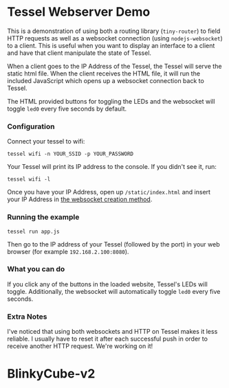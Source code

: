 Tessel Webserver Demo
=========================

This is a demonstration of using both a routing library (`tiny-router`) to field HTTP requests as well as a websocket connection (using `nodejs-websocket`) to a client. This is useful when you want to display an interface to a client and have that client manipulate the state of Tessel.

When a client goes to the IP Address of the Tessel, the Tessel will serve the static html file. When the client receives the HTML file, it will run the included JavaScript which opens up a websocket connection back to Tessel.

The HTML provided buttons for toggling the LEDs and the websocket will toggle `led0` every five seconds by default.

### Configuration

Connect your tessel to wifi:
```
tessel wifi -n YOUR_SSID -p YOUR_PASSWORD
```

Your Tessel will print its IP address to the console. If you didn't see it, run:

```
tessel wifi -l
```

Once you have your IP Address, open up `/static/index.html` and insert your IP Address in [the websocket creation method](https://github.com/johnnyman727/tessel-webserver-demo/blob/master/static/index.html#L40).


### Running the example

```
tessel run app.js
```

Then go to the IP address of your Tessel (followed by the port) in your web browser (for example `192.168.2.100:8080`).

### What you can do

If you click any of the buttons in the loaded website, Tessel's LEDs will toggle. Additionally, the websocket will automatically toggle `led0` every five seconds.


### Extra Notes

I've noticed that using both websockets and HTTP on Tessel makes it less reliable. I usually have to reset it after each successful push in order to receive another HTTP request. We're working on it!
# BlinkyCube-v2
